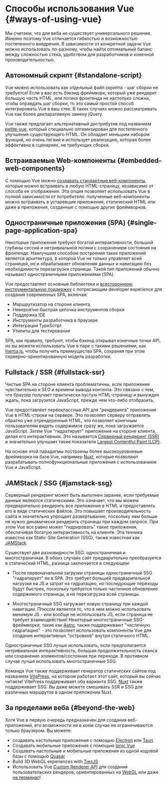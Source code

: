 # Способы использования Vue {#ways-of-using-vue}

Мы считаем, что для веба не существует универсального решения. Именно поэтому Vue отличается гибкостью и возможностью постепенного внедрения. В зависимости от конкретной задачи Vue можно использовать по-разному, чтобы найти оптимальный баланс между сложностью стека, удобством для разработчиков и конечной производительностью.

## Автономный скрипт {#standalone-script}

Vue можно использовать как отдельный файл скрипта - шаг сборки не требуется! Если у вас есть бэкэнд-фреймворк, который уже рендерит большую часть HTML, или логика фронтенда не настолько сложна, чтобы оправдать шаг сборки, то это самый простой способ интегрировать Vue в ваш стек. В таких случаях можно рассматривать Vue как более декларативную замену jQuery.

Vue также предлагает альтернативный дистрибутив под названием [petite-vue](https://github.com/vuejs/petite-vue), который специально оптимизирован для постепенного улучшения существующего HTML. Он обладает меньшим набором функций, но очень легкий и использует реализацию, которая более эффективна в сценариях, не требующих сборки.

## Встраиваемые Web-компоненты {#embedded-web-components}

С помощью Vue можно [создавать стандартные веб-компоненты](/guide/extras/web-components), которые можно встраивать в любую HTML-страницу, независимо от способа ее отображения. Эта опция позволяет использовать Vue в полной зависимости от потребителя: полученные веб-компоненты можно встраивать в устаревшие приложения, статический HTML или даже в приложения, созданные с помощью других фреймворков.

## Одностраничные приложения (SPA) {#single-page-application-spa}

Некоторые приложения требуют богатой интерактивности, большой глубины сессий и нетривиальной логики с сохранением состояния на фронтенде. Наилучшим способом построения таких приложений является архитектура, в которой Vue не только управляет всей страницей, но и обрабатывает обновления данных и навигацию без необходимости перезагрузки страницы. Такой тип приложений обычно называют одностраничными приложениями (SPA).

Vue предоставляет основные библиотеки и [всестороннюю инструментальную поддержку](/guide/scaling-up/tooling) с потрясающим developer experience для создания современных SPA, включая:

- Маршрутизатор на стороне клиента
- Невероятно быстрая цепочка инструментов сборки
- Поддержка IDE
- Инструменты разработчика в браузере
- Интеграции TypeScript
- Утилиты для тестирования

SPA, как правило, требуют, чтобы бэкенд открывал конечные точки API, но вы можете использовать Vue в паре с такими решениями, как [Inertia.js](https://inertiajs.com), чтобы получить преимущества SPA, сохраняя при этом серверно-ориентированную модель разработки.

## Fullstack / SSR {#fullstack-ssr}

Чистые SPA на стороне клиента проблематичны, если приложение чувствительно к SEO и времени вывода контента. Это связано с тем, что браузер получает практически пустую HTML-страницу и вынужден ждать, пока загрузится JavaScript, прежде чем что-либо отобразить.

Vue предоставляет первоклассные API для "рендеринга" приложения Vue в HTML-строки на сервере. Это позволяет серверу отправлять обратно уже отрендеренный HTML, что позволяет конечным пользователям видеть содержимое сразу же, пока загружается JavaScript. Затем Vue "гидратирует" приложение на стороне клиента, делая его интерактивным. Это называется [Серверный рендеринг (SSR)](/guide/scaling-up/ssr) и значительно улучшает такие показатели [Largest Contentful Paint (LCP)](https://web.dev/lcp/).

На основе этой парадигмы построены более высокоуровневые фреймворки на базе Vue, например [Nuxt](https://nuxt.com/), которые позволяют разрабатывать полнофункциональные приложения с использованием Vue и JavaScript.

## JAMStack / SSG {#jamstack-ssg}

Серверный рендеринг может быть выполнен заранее, если требуемые данные являются статическими. Это означает, что мы можем предварительно рендерить все приложение в HTML и предоставлять его в виде статических файлов. Это повышает производительность сайта и значительно упрощает развертывание, поскольку нам больше не нужно динамически рендерить страницы при каждом запросе. При этом Vue все равно может "гидрировать" такие приложения, обеспечивая богатую интерактивность на клиенте. Эта техника известна как Static-Site Generation (SSG), также известная как [JAMStack](https://jamstack.org/what-is-jamstack/).

Существует две разновидности SSG: одностраничная и многостраничная. В обоих случаях сайт предварительно преобразуется в статический HTML, разница заключается в следующем:

- После первоначальной загрузки страницы одностраничный SSG "гидратирует" ее в SPA. Это требует большей предварительной нагрузки на JS и затрат на гидратацию, но последующие переходы будут быстрее, поскольку требуется только частичное обновление содержимого страницы, а не перезагрузка всей страницы.

- Многостраничный SSG загружает новую страницу при каждой навигации. Плюсом является то, что в нем можно использовать минимум JS - или вообще не использовать JS, если страница не требует взаимодействия! Некоторые многостраничные SSG-фреймворки, такие как [Astro](https://astro.build/), также поддерживают "частичную гидратацию" - это позволяет использовать компоненты Vue для создания интерактивных "островков" внутри статичного HTML.

Одностраничные SSG лучше использовать, если предполагается нетривиальная интерактивность, большая продолжительность сеанса или сохранение элементов/состояния при переходе. В противном случае лучше использовать многостраничные SSG.

Команда Vue также поддерживает генератор статических сайтов под названием [VitePress](https://vitepress.dev/), на котором работает этот сайт, который вы сейчас читаете! VitePress поддерживает оба варианта SSG. [Nuxt](https://nuxt.com/) также поддерживает SSG. Вы даже можете смешивать SSR и SSG для различных маршрутов в одном приложении Nuxt.

## За пределами веба {#beyond-the-web}

Хотя Vue в первую очередь предназначен для создания веб-приложений, его возможности ни в коем случае не ограничиваются только браузером. Вы можете:

- создавать настольные приложения с помощью [Electron](https://www.electronjs.org/) или [Tauri](https://tauri.app)
- Создавать мобильные приложения с помощью [Ionic Vue](https://ionicframework.com/docs/vue/overview)
- Создавать настольные и мобильные приложения из одной кодовой базы с помощью [Quasar](https://quasar.dev/)
- Build 3D WebGL experiences with [TresJS](https://tresjs.org/)
- Использовать Vue [Custom Renderer API](/api/custom-renderer) для создания пользовательских рендеров, ориентированных на [WebGL](https://troisjs.github.io/) или даже [на терминал](https://github.com/vue-terminal/vue-termui)!
